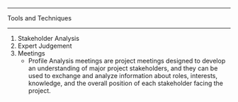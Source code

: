 
******
Tools and Techniques
******

1. Stakeholder Analysis
2. Expert Judgement
3. Meetings
    - Profile Analysis meetings are project meetings designed to develop an understanding of major project stakeholders,
      and they can be used to exchange and analyze information about roles, interests, knowledge, and the 
      overall position of each stakeholder facing the project.
